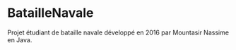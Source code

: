BatailleNavale
==============

Projet étudiant de bataille navale développé en 2016 par Mountasir Nassime en Java.
